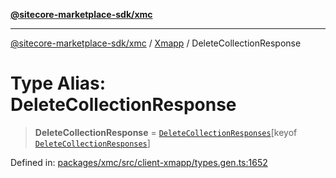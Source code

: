[**@sitecore-marketplace-sdk/xmc**](../../../../README.md)

***

[@sitecore-marketplace-sdk/xmc](../../../../README.md) / [Xmapp](../README.md) / DeleteCollectionResponse

# Type Alias: DeleteCollectionResponse

> **DeleteCollectionResponse** = [`DeleteCollectionResponses`](DeleteCollectionResponses.md)\[keyof [`DeleteCollectionResponses`](DeleteCollectionResponses.md)\]

Defined in: [packages/xmc/src/client-xmapp/types.gen.ts:1652](https://github.com/Sitecore/marketplace-sdk/blob/main/packages/xmc/src/client-xmapp/types.gen.ts#L1652)
